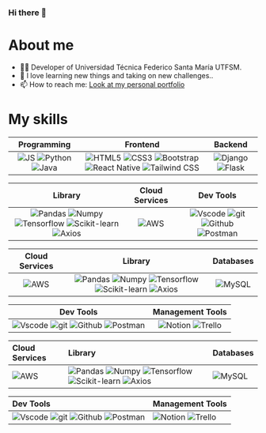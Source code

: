 ### Hi there 👋

# About me 
- 👨‍🎓 Developer of Universidad Técnica Federico Santa María UTFSM.
- 🌱 I love learning new things and taking on new challenges..
- 📫 How to reach me: [Look at my personal portfolio](http://threuss.cl "Look at my personal portfolio")

# My skills
| **Programming** | **Frontend** | **Backend** |
| :---: | :---: | :---: |
| ![JS](https://img.shields.io/badge/JavaScript-323330?style=for-the-badge&logo=javascript&logoColor=F7DF1E) ![Python](https://img.shields.io/badge/Python-3776AB?style=for-the-badge&logo=python&logoColor=white) ![Java](https://img.shields.io/badge/Java-007396?style=for-the-badge&logo=java&logoColor=white) | ![HTML5](https://img.shields.io/badge/HTML5-E34F26?style=for-the-badge&logo=html5&logoColor=white) ![CSS3](https://img.shields.io/badge/CSS3-1572B6?style=for-the-badge&logo=css3&logoColor=white) ![Bootstrap](https://img.shields.io/badge/Bootstrap-purple?style=for-the-badge&logo=bootstrap&logoColor=white) ![React Native](https://img.shields.io/badge/React_Native-61DAFB?style=for-the-badge&logo=react&logoColor=black) ![Tailwind CSS](https://img.shields.io/badge/Tailwind_CSS-38B2AC?style=for-the-badge&logo=tailwind-css&logoColor=white) | ![Django](https://img.shields.io/badge/Django-092E20?style=for-the-badge&logo=django&logoColor=white) ![Flask](https://img.shields.io/badge/Flask-black?style=for-the-badge&logo=flask&logoColor=white) |


| **Library** | **Cloud Services** | **Dev Tools** |
| :---: | :---: | :---: |
| ![Pandas](https://img.shields.io/badge/pandas-150458?style=for-the-badge&logo=pandas&logoColor=white) ![Numpy](https://img.shields.io/badge/NumPy-013243?style=for-the-badge&logo=numpy&logoColor=white) ![Tensorflow](https://img.shields.io/badge/TensorFlow-FF6F00?style=for-the-badge&logo=TensorFlow&logoColor=white) ![Scikit-learn](https://img.shields.io/badge/scikit_learn-F7931E?style=for-the-badge&logo=scikit-learn&logoColor=white) ![Axios](https://img.shields.io/badge/Axios-61DAFB?style=for-the-badge&logo=react&logoColor=black) | ![AWS](https://img.shields.io/badge/AWS-232F3E?style=for-the-badge&logo=amazon-aws&logoColor=white) | ![Vscode](https://img.shields.io/badge/VSCode-0078D4?style=for-the-badge&logo=visual%20studio%20code&logoColor=white) ![git](https://img.shields.io/badge/GIT-E44C30?style=for-the-badge&logo=git&logoColor=white) ![Github](https://img.shields.io/badge/Github-black?style=for-the-badge&logo=Github&logoColor=white) ![Postman](https://img.shields.io/badge/Postman-FF6C37?style=for-the-badge&logo=postman&logoColor=white) |

| **Cloud Services** | **Library** | **Databases** |
| :---: | :---: | :---: |
| ![AWS](https://img.shields.io/badge/AWS-232F3E?style=for-the-badge&logo=amazon-aws&logoColor=white) | ![Pandas](https://img.shields.io/badge/pandas-150458?style=for-the-badge&logo=pandas&logoColor=white) ![Numpy](https://img.shields.io/badge/NumPy-013243?style=for-the-badge&logo=numpy&logoColor=white) ![Tensorflow](https://img.shields.io/badge/TensorFlow-FF6F00?style=for-the-badge&logo=TensorFlow&logoColor=white) ![Scikit-learn](https://img.shields.io/badge/scikit_learn-F7931E?style=for-the-badge&logo=scikit-learn&logoColor=white) ![Axios](https://img.shields.io/badge/Axios-61DAFB?style=for-the-badge&logo=react&logoColor=black) | ![MySQL](https://img.shields.io/badge/MySQL-4479A1?style=for-the-badge&logo=mysql&logoColor=white) |


| **Dev Tools** | **Management Tools** |
| :---: | :---: |
| ![Vscode](https://img.shields.io/badge/VSCode-0078D4?style=for-the-badge&logo=visual%20studio%20code&logoColor=white) ![git](https://img.shields.io/badge/GIT-E44C30?style=for-the-badge&logo=git&logoColor=white) ![Github](https://img.shields.io/badge/Github-black?style=for-the-badge&logo=Github&logoColor=white) ![Postman](https://img.shields.io/badge/Postman-FF6C37?style=for-the-badge&logo=postman&logoColor=white) | ![Notion](https://img.shields.io/badge/Notion-000000?style=for-the-badge&logo=notion&logoColor=white) ![Trello](https://img.shields.io/badge/Trello-0079BF?style=for-the-badge&logo=trello&logoColor=white) |



| **Cloud Services** | **Library** | **Databases** |
| :--- | :--- | :--- |
| ![AWS](https://img.shields.io/badge/AWS-232F3E?style=for-the-badge&logo=amazon-aws&logoColor=white) | ![Pandas](https://img.shields.io/badge/pandas-150458?style=for-the-badge&logo=pandas&logoColor=white) ![Numpy](https://img.shields.io/badge/NumPy-013243?style=for-the-badge&logo=numpy&logoColor=white) ![Tensorflow](https://img.shields.io/badge/TensorFlow-FF6F00?style=for-the-badge&logo=TensorFlow&logoColor=white) ![Scikit-learn](https://img.shields.io/badge/scikit_learn-F7931E?style=for-the-badge&logo=scikit-learn&logoColor=white) ![Axios](https://img.shields.io/badge/Axios-61DAFB?style=for-the-badge&logo=react&logoColor=black) | ![MySQL](https://img.shields.io/badge/MySQL-4479A1?style=for-the-badge&logo=mysql&logoColor=white) |

| **Dev Tools** | **Management Tools** |
| :--- | :--- |
| ![Vscode](https://img.shields.io/badge/VSCode-0078D4?style=for-the-badge&logo=visual%20studio%20code&logoColor=white) ![git](https://img.shields.io/badge/GIT-E44C30?style=for-the-badge&logo=git&logoColor=white) ![Github](https://img.shields.io/badge/Github-black?style=for-the-badge&logo=Github&logoColor=white) ![Postman](https://img.shields.io/badge/Postman-FF6C37?style=for-the-badge&logo=postman&logoColor=white) | ![Notion](https://img.shields.io/badge/Notion-000000?style=for-the-badge&logo=notion&logoColor=white) ![Trello](https://img.shields.io/badge/Trello-0079BF?style=for-the-badge&logo=trello&logoColor=white) |


